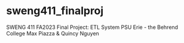 # sweng411_finalproj

SWENG 411 FA2023 Final Project: ETL System
PSU Erie - the Behrend College
Max Piazza & Quincy Nguyen
